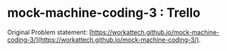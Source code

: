 # mock-machine-coding-3 : Trello

Original Problem statement: [https://workattech.github.io/mock-machine-coding-3/](https://workattech.github.io/mock-machine-coding-3/).



